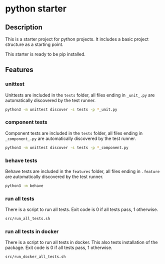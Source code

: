 # python starter

## Description

This is a starter project for python projects.
It includes a basic project structure as a starting point.

This starter is ready to be pip installed.

## Features

### unittest

Unittests are included in the `tests` folder, all files ending in `_unit_.py` are automatically discovered by the test runner.

```bash
python3 -m unittest discover -s tests -p *_unit.py
```

### component tests

Component tests are included in the `tests` folder, all files ending in `_component_.py` are automatically discovered by the test runner.

```bash
python3 -m unittest discover -s tests -p *_component.py
```

### behave tests

Behave tests are included in the `features` folder, all files ending in `.feature` are automatically discovered by the test runner.

```bash
python3 -m behave
```

### run all tests

There is a script to run all tests.
Exit code is 0 if all tests pass, 1 otherwise.

```bash
src/run_all_tests.sh
```

### run all tests in docker

There is a script to run all tests in docker.
This also tests installation of the package.
Exit code is 0 if all tests pass, 1 otherwise.

```bash
src/run_docker_all_tests.sh
```

